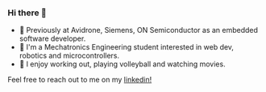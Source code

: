 ### Hi there 👋
- 🤖 Previously at Avidrone, Siemens, ON Semiconductor as an embedded software developer.
- 🙂 I'm a Mechatronics Engineering student interested in web dev, robotics and microcontrollers.
- 🏓 I enjoy working out, playing volleyball and watching movies.

Feel free to reach out to me on my [linkedin!](https://www.linkedin.com/in/douglas-huang-b8b521209/)


<!--
**douglashuangg/douglashuangg** is a ✨ _special_ ✨ repository because its `README.md` (this file) appears on your GitHub profile.

Here are some ideas to get you started:

- 🔭 I’m currently working on ...
- 🌱 I’m currently learning ...
- 👯 I’m looking to collaborate on ...
- 🤔 I’m looking for help with ...
- 💬 Ask me about ...
- 📫 How to reach me: ...
- 😄 Pronouns: ...
- ⚡ Fun fact: ...
-->
